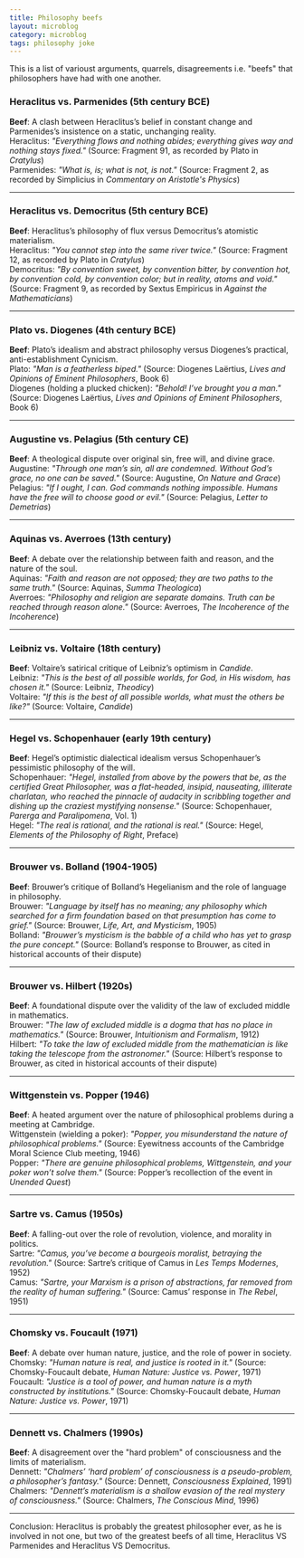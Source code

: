 ```yaml
---
title: Philosophy beefs
layout: microblog
category: microblog
tags: philosophy joke
---
```


This is a list of varioust arguments, quarrels, disagreements i.e. "beefs" that philosophers have had with one another.

### **Heraclitus vs. Parmenides (5th century BCE)**  
**Beef**: A clash between Heraclitus’s belief in constant change and Parmenides’s insistence on a static, unchanging reality.  
Heraclitus: *"Everything flows and nothing abides; everything gives way and nothing stays fixed."* (Source: Fragment 91, as recorded by Plato in *Cratylus*)  
Parmenides: *"What is, is; what is not, is not."* (Source: Fragment 2, as recorded by Simplicius in *Commentary on Aristotle's Physics*)

---

### **Heraclitus vs. Democritus (5th century BCE)**  
**Beef**: Heraclitus’s philosophy of flux versus Democritus’s atomistic materialism.  
Heraclitus: *"You cannot step into the same river twice."* (Source: Fragment 12, as recorded by Plato in *Cratylus*)  
Democritus: *"By convention sweet, by convention bitter, by convention hot, by convention cold, by convention color; but in reality, atoms and void."* (Source: Fragment 9, as recorded by Sextus Empiricus in *Against the Mathematicians*)

---

### **Plato vs. Diogenes (4th century BCE)**  
**Beef**: Plato’s idealism and abstract philosophy versus Diogenes’s practical, anti-establishment Cynicism.  
Plato: *"Man is a featherless biped."* (Source: Diogenes Laërtius, *Lives and Opinions of Eminent Philosophers*, Book 6)  
Diogenes (holding a plucked chicken): *"Behold! I’ve brought you a man."* (Source: Diogenes Laërtius, *Lives and Opinions of Eminent Philosophers*, Book 6)

---

### **Augustine vs. Pelagius (5th century CE)**  
**Beef**: A theological dispute over original sin, free will, and divine grace.  
Augustine: *"Through one man’s sin, all are condemned. Without God’s grace, no one can be saved."* (Source: Augustine, *On Nature and Grace*)  
Pelagius: *"If I ought, I can. God commands nothing impossible. Humans have the free will to choose good or evil."* (Source: Pelagius, *Letter to Demetrias*)

---

### **Aquinas vs. Averroes (13th century)**  
**Beef**: A debate over the relationship between faith and reason, and the nature of the soul.  
Aquinas: *"Faith and reason are not opposed; they are two paths to the same truth."* (Source: Aquinas, *Summa Theologica*)  
Averroes: *"Philosophy and religion are separate domains. Truth can be reached through reason alone."* (Source: Averroes, *The Incoherence of the Incoherence*)

---

### **Leibniz vs. Voltaire (18th century)**  
**Beef**: Voltaire’s satirical critique of Leibniz’s optimism in *Candide*.  
Leibniz: *"This is the best of all possible worlds, for God, in His wisdom, has chosen it."* (Source: Leibniz, *Theodicy*)  
Voltaire: *"If this is the best of all possible worlds, what must the others be like?"* (Source: Voltaire, *Candide*)

---

### **Hegel vs. Schopenhauer (early 19th century)**  
**Beef**: Hegel’s optimistic dialectical idealism versus Schopenhauer’s pessimistic philosophy of the will.  
Schopenhauer: *"Hegel, installed from above by the powers that be, as the certified Great Philosopher, was a flat-headed, insipid, nauseating, illiterate charlatan, who reached the pinnacle of audacity in scribbling together and dishing up the craziest mystifying nonsense."* (Source: Schopenhauer, *Parerga and Paralipomena*, Vol. 1)  
Hegel: *"The real is rational, and the rational is real."* (Source: Hegel, *Elements of the Philosophy of Right*, Preface)

---

### **Brouwer vs. Bolland (1904-1905)**  
**Beef**: Brouwer’s critique of Bolland’s Hegelianism and the role of language in philosophy.  
Brouwer: *"Language by itself has no meaning; any philosophy which searched for a firm foundation based on that presumption has come to grief."* (Source: Brouwer, *Life, Art, and Mysticism*, 1905)  
Bolland: *"Brouwer’s mysticism is the babble of a child who has yet to grasp the pure concept."* (Source: Bolland’s response to Brouwer, as cited in historical accounts of their dispute)

---

### **Brouwer vs. Hilbert (1920s)**  
**Beef**: A foundational dispute over the validity of the law of excluded middle in mathematics.  
Brouwer: *"The law of excluded middle is a dogma that has no place in mathematics."* (Source: Brouwer, *Intuitionism and Formalism*, 1912)  
Hilbert: *"To take the law of excluded middle from the mathematician is like taking the telescope from the astronomer."* (Source: Hilbert’s response to Brouwer, as cited in historical accounts of their dispute)

---

### **Wittgenstein vs. Popper (1946)**  
**Beef**: A heated argument over the nature of philosophical problems during a meeting at Cambridge.  
Wittgenstein (wielding a poker): *"Popper, you misunderstand the nature of philosophical problems."* (Source: Eyewitness accounts of the Cambridge Moral Science Club meeting, 1946)  
Popper: *"There are genuine philosophical problems, Wittgenstein, and your poker won’t solve them."* (Source: Popper’s recollection of the event in *Unended Quest*)

---

### **Sartre vs. Camus (1950s)**  
**Beef**: A falling-out over the role of revolution, violence, and morality in politics.  
Sartre: *"Camus, you’ve become a bourgeois moralist, betraying the revolution."* (Source: Sartre’s critique of Camus in *Les Temps Modernes*, 1952)  
Camus: *"Sartre, your Marxism is a prison of abstractions, far removed from the reality of human suffering."* (Source: Camus’ response in *The Rebel*, 1951)

---

### **Chomsky vs. Foucault (1971)**  
**Beef**: A debate over human nature, justice, and the role of power in society.  
Chomsky: *"Human nature is real, and justice is rooted in it."* (Source: Chomsky-Foucault debate, *Human Nature: Justice vs. Power*, 1971)  
Foucault: *"Justice is a tool of power, and human nature is a myth constructed by institutions."* (Source: Chomsky-Foucault debate, *Human Nature: Justice vs. Power*, 1971)

---

### **Dennett vs. Chalmers (1990s)**  
**Beef**: A disagreement over the "hard problem" of consciousness and the limits of materialism.  
Dennett: *"Chalmers’ ‘hard problem’ of consciousness is a pseudo-problem, a philosopher’s fantasy."* (Source: Dennett, *Consciousness Explained*, 1991)  
Chalmers: *"Dennett’s materialism is a shallow evasion of the real mystery of consciousness."* (Source: Chalmers, *The Conscious Mind*, 1996)

---

Conclusion: Heraclitus is probably the greatest philosopher ever, as he is involved in not one, but two of the greatest beefs of all time, Heraclitus VS Parmenides and Heraclitus VS Democritus.


